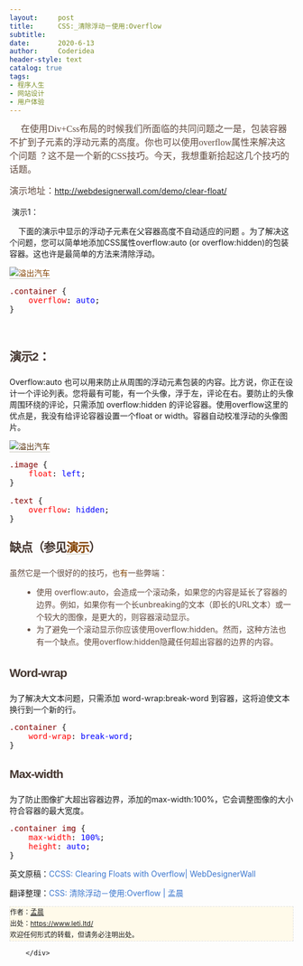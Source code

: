 ```yaml
---
layout:     post
title:      CSS:_清除浮动－使用:Overflow
subtitle:   
date:       2020-6-13
author:     Coderidea
header-style: text
catalog: true
tags:
- 程序人生
- 网站设计
- 用户体验
--- 
```

<div class="postBody">
			<div id="cnblogs_post_body" class="blogpost-body"><p><span class="Apple-style-span" style="color:#60493e;font-family:Georgia, 'Times New Roman', Times, serif;font-size:16px;line-height:24px;"><span><span>     <span class="Apple-style-span" style="color:#60493e;font-family:Georgia, 'Times New Roman', Times, serif;font-size:16px;line-height:24px;">在使用Div+Css布局的时候</span>我们所面临的共同问题之一是，包装容器不扩到子元素的浮动元素的高度。</span></span><span><span>你也可以使用overflow属性来解决这个问题 ？</span><span>这不是一个新的CSS技巧。</span></span><span><span>今天，我想重新</span></span></span><span class="Apple-style-span" style="color:#60493e;font-family:Georgia, 'Times New Roman', Times, serif;font-size:16px;line-height:24px;">拾</span><span class="Apple-style-span" style="color:#60493e;font-family:Georgia, 'Times New Roman', Times, serif;font-size:16px;line-height:24px;">起这几个技巧的话题。</span></p>
<p><span class="Apple-style-span" style="color:#60493e;font-family:Georgia, 'Times New Roman', Times, serif;font-size:16px;line-height:24px;">演示地址：</span><a href="http://webdesignerwall.com/demo/clear-float/">http://webdesignerwall.com/demo/clear-float/</a></p>
<p style="margin-left:0px;"><span><span> 演示1：</span></span></p>
<p style="margin-left:0px;"><span><span>     下面的演示中显示的浮动子元素在父容器高度不自动适应的问题 。</span><span>为了解决这个问题，您可以简单地添加CSS属性overflow:auto (or overflow:hidden)的包装容器。</span><span>这也许是最简单的方法来清除浮动。</span></span></p>
<p class="image" style="margin-left:0px;"><a href="http://webdesignerwall.com/demo/clear-float/" style="text-decoration:none;color:#834202;background-color:transparent;border-bottom-style:none;"><img src="http://www.webdesignerwall.com/wp-content/uploads/2011/02/overflow-auto.png" alt="溢出汽车" style="border-top-width:0px;border-right-width:0px;border-bottom-width:1px;border-left-width:0px;background-color:#ffffff;border-bottom-style:solid;border-bottom-color:#c4c2b7;" /></a></p>
<p class="image" style="margin-left:0px;"></p>
<div class="cnblogs_code">
<pre><span style="color:#800000;">.container </span>{<span style="color:#ff0000;"><br />    overflow</span>:<span style="color:#0000ff;"> auto</span>;<span style="color:#ff0000;"><br /></span>}</pre>
</div>
<p class="image" style="margin-left:0px;"><span style="color:#585535;font-family:Consolata, monospace;font-size:x-small;"><span class="Apple-style-span" style="line-height:18px;word-spacing:-3px;"><br /><span class="Apple-style-span" style="color:#60493e;font-family:Georgia, 'Times New Roman', Times, serif;font-size:15px;line-height:22px;word-spacing:0px;"></span></span></span></p>
<h3 style="margin-left:0px;font-family:Arial, Helvetica, sans-serif;line-height:27px;font-weight:bold;color:#453630;font-size:21px;letter-spacing:-.04em;"><span><span>演示2：</span></span></h3>
<p class="image" style="margin-left:0px;"></p>
<p style="margin-left:0px;"><span><span>Overflow:auto 也可以用来防止从周围的浮动元素包装的内容。</span><span>比方说，你正在设计一个评论列表。</span><span>您将最有可能，有一个头像，浮于左，评论在右。</span><span>要防止的头像周围环绕的评论，只需添加 overflow:hidden 的评论容器。</span><span>使用overflow这里的优点是，我没有给评论容器设置一个float or width。</span><span>容器自动校准浮动的头像图片。</span></span></p>
<p class="image" style="margin-left:0px;"></p>
<p class="image" style="margin-left:0px;"><a href="http://webdesignerwall.com/demo/clear-float/demo2.html" style="text-decoration:none;color:#57320e;background-color:transparent;border-bottom-style:none;border-top-color:#d1cb7d;border-right-color:#d1cb7d;border-left-color:#d1cb7d;"><img src="http://www.webdesignerwall.com/wp-content/uploads/2011/02/overflow-auto-2.png" alt="溢出汽车" style="border-top-width:0px;border-right-width:0px;border-bottom-width:1px;border-left-width:0px;background-color:#ffffff;border-bottom-style:solid;border-bottom-color:#c4c2b7;" /></a></p>
<p class="image" style="margin-left:0px;"></p>
<div class="cnblogs_code">
<pre><span style="color:#800000;">.image </span>{<span style="color:#ff0000;"><br />    float</span>:<span style="color:#0000ff;"> left</span>;<span style="color:#ff0000;"><br /></span>}<span style="color:#800000;"><br /><br />.text </span>{<span style="color:#ff0000;"><br />    overflow</span>:<span style="color:#0000ff;"> hidden</span>;<span style="color:#ff0000;"><br /></span>}</pre>
</div>
<h3 style="margin-left:0px;font-family:Arial, Helvetica, sans-serif;line-height:27px;font-weight:bold;color:#453630;font-size:21px;letter-spacing:-.04em;"><span><span>缺点（参见</span></span><a href="http://webdesignerwall.com/demo/clear-float/drawbacks.html" style="text-decoration:none;color:#834202;border-bottom-style:solid;border-bottom-width:1px;border-bottom-color:#cfcebe;"><span><span>演示</span></span></a><span><span>）</span></span></h3>
<p style="margin-left:0px;"><span><span><span style="color:#60493e;">虽然它是一个很好的的技巧，也</span><span style="color:#834202;">有</span></span></span><span style="color:#60493e;"><span>一些弊端：</span></span></p>
<ul style="color:#60493e;margin-left:24px;line-height:22px;"><li style="margin-left:0px;"><span><span>使用 overflow:auto，会造成一个滚动条，如果您的内容是延长了容器的边界。</span><span>例如，如果你有一个长unbreaking的文本（即长的URL文本）或一个较大的图像，是更大的，则容器滚动显示。</span></span></li>
<li style="margin-left:0px;"><span><span>为了避免一个滚动显示你应该使用overflow:hidden。</span><span>然而，<span>这种方法</span><span>也</span><span>有一个</span><span>缺点</span>。</span><span>使用overflow:hidden隐藏任何超出容器的边界的内容。</span></span></li>
</ul><h3 style="margin-left:0px;font-family:Arial, Helvetica, sans-serif;line-height:27px;font-weight:bold;color:#453630;font-size:21px;letter-spacing:-.04em;">Word-wrap</h3>
<p style="margin-left:0px;"><span><span>为了解决大文本问题，只需添加 word-wrap:break-word 到容器，这将迫使文本换行到一个新的行。</span></span></p>
<div class="cnblogs_code">
<pre><span style="color:#800000;">.container </span>{<span style="color:#ff0000;"><br />    word-wrap</span>:<span style="color:#0000ff;"> break-word</span>;<span style="color:#ff0000;"><br /></span>}</pre>
</div>
<h3 style="margin-left:0px;font-family:Arial, Helvetica, sans-serif;line-height:27px;font-weight:bold;color:#453630;font-size:21px;letter-spacing:-.04em;">Max-width</h3>
<p style="margin-left:0px;"><span><span>为了防止图像扩大超出容器边界，添加的max-width:100%，它会调整图像的大小符合容器的最大宽度。</span></span></p>
<div class="cnblogs_code">
<pre><span style="color:#800000;">.container img </span>{<span style="color:#ff0000;"><br />    max-width</span>:<span style="color:#0000ff;"> 100%</span>;<span style="color:#ff0000;"><br />    height</span>:<span style="color:#0000ff;"> auto</span>;<span style="color:#ff0000;"><br /></span>}</pre>
</div>
<p>


</p>
<p style="margin-left:0px;">英文原稿：<a href="http://webdesignerwall.com/tutorials/css-clearing-floats-with-overflow" style="color:#3975ce;text-decoration:none;">CCSS: Clearing Floats with Overflow| WebDesignerWall</a></p>
<p style="margin-left:0px;"><a href="http://www.webdesignerwall.com/tutorials/css3-dropdown-menu/" style="color:#3975ce;text-decoration:none;"></a>翻译整理：<span style="color:#3975ce;"><a href="https://www.leti.ltd/archive/2011/10/10/2205353.html" style="color:#3975ce;text-decoration:none;">CSS: 清除浮动－使用:Overflow</a> | <a href="https://www.leti.ltd/" style="color:#3975ce;text-decoration:none;">孟晨</a></span></p>
<div id="ckepop">
<div></div>
<div style="clear:both;"></div>
</div>
<div>
<p id="PSignature" style="line-height:20px;background:#FFFAEA no-repeat 2% 50%;font-size:12px;border:#e0e0e0 1px dashed;">作者：<a href="https://www.leti.ltd/">孟晨</a> <br /> 出处：<a href="https://www.leti.ltd/">https://www.leti.ltd/</a> <br />欢迎任何形式的转载，但请务必注明出处。</p>
</div></div><div id="MySignature"></div>
<div class="clear"></div>
<div id="blog_post_info_block">
<div id="BlogPostCategory"></div>
<div id="EntryTag"></div>
<div id="blog_post_info">
</div>
<div class="clear"></div>
<div id="post_next_prev"></div>
</div>


		</div>